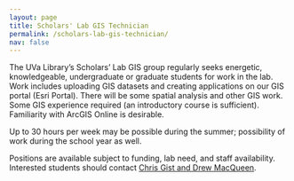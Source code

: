```yaml
---
layout: page
title: Scholars' Lab GIS Technician
permalink: /scholars-lab-gis-technician/
nav: false
---
```


The UVa Library’s Scholars’ Lab GIS group regularly seeks energetic, knowledgeable, undergraduate or graduate students for work in the lab. Work includes uploading GIS datasets and creating applications on our GIS portal (Esri Portal). There will be some spatial analysis and other GIS work. Some GIS experience required (an introductory course is sufficient). Familiarity with ArcGIS Online is desirable. 

Up to 30 hours per week may be possible during the summer; possibility of work during the school year as well.

Positions are available subject to funding, lab need, and staff availability. Interested students should contact [Chris Gist and Drew MacQueen](mailto:slabgis@virginia.edu).
